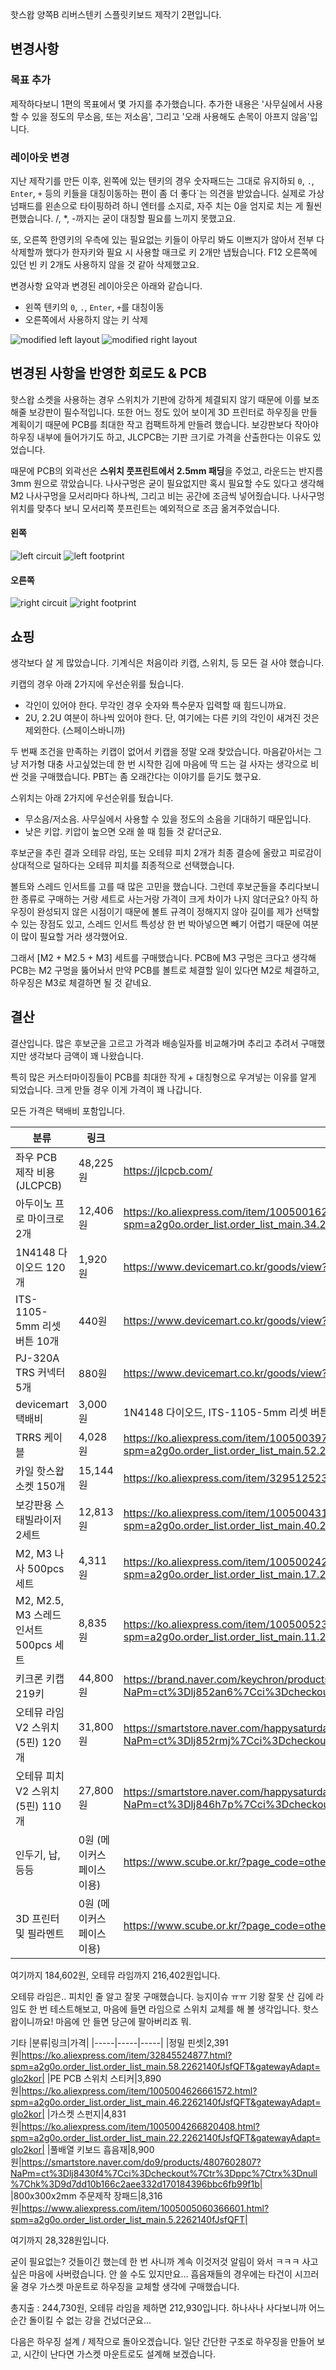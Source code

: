 핫스왑 양쪽B 리버스텐키 스플릿키보드 제작기 2편입니다.

## 변경사항
### 목표 추가
제작하다보니 1편의 목표에서 몇 가지를 추가했습니다. 추가한 내용은 '사무실에서 사용할 수 있을 정도의 무소음, 또는 저소음', 그리고 '오래 사용해도 손목이 아프지 않음'입니다.

### 레이아웃 변경
지난 제작기를 만든 이후, 왼쪽에 있는 텐키의 경우 숫자패드는 그대로 유지하되 `0`, `.`, `Enter`, `+` 등의 키들을 대칭이동하는 편이 좀 더 좋다`는 의견을 받았습니다. 실제로 가상 넘패드를 왼손으로 타이핑하려 하니 엔터를 소지로, 자주 치는 0을 엄지로 치는 게 훨씬 편했습니다. /, *, -까지는 굳이 대칭할 필요를 느끼지 못했고요.

또, 오른쪽 한영키의 우측에 있는 필요없는 키들이 아무리 봐도 이쁘지가 않아서 전부 다 삭제할까 했다가 한자키와 필요 시 사용할 매크로 키 2개만 냅뒀습니다. F12 오른쪽에 있던 빈 키 2개도 사용하지 않을 것 같아 삭제했고요.

변경사항 요약과 변경된 레이아웃은 아래와 같습니다.
 - 왼쪽 텐키의 `0`, `.`, `Enter`, `+`를 대칭이동
 - 오른쪽에서 사용하지 않는 키 삭제

![modified left layout](./layout-left-reversednumpad.png)
![modified right layout](./layout-right.png)

## 변경된 사항을 반영한 회로도 & PCB
핫스왑 소켓을 사용하는 경우 스위치가 기판에 강하게 체결되지 않기 때문에 이를 보조해줄 보강판이 필수적입니다. 또한 어느 정도 있어 보이게 3D 프린터로 하우징을 만들 계획이기 때문에 PCB를 최대한 작고 컴팩트하게 만들려 했습니다. 보강판보다 작아야 하우징 내부에 들어가기도 하고, JLCPCB는 기판 크기로 가격을 산출한다는 이유도 있었습니다.

때문에 PCB의 외곽선은 **스위치 풋프린트에서 2.5mm 패딩**을 주었고, 라운드는 반지름 3mm 원으로 깎았습니다. 나사구멍은 굳이 필요없지만 혹시 필요할 수도 있다고 생각해 M2 나사구멍을 모서리마다 하나씩, 그리고 비는 공간에 조금씩 넣어줬습니다. 나사구멍 위치를 맞추다 보니 모서리쪽 풋프린트는 예외적으로 조금 옮겨주었습니다.

#### 왼쪽
![left circuit](./left%20circuit.png)
![left footprint](./left%20footprint.png)

#### 오른쪽
![right circuit](./right%20circuit.png)
![right footprint](./right%20footprint.png)

## 쇼핑
생각보다 살 게 많았습니다. 기계식은 처음이라 키캡, 스위치, 등 모든 걸 사야 했습니다. 

키캡의 경우 아래 2가지에 우선순위를 뒀습니다.
 - 각인이 있어야 한다. 무각인 경우 숫자와 특수문자 입력할 때 힘드니까요.
 - 2U, 2.2U 여분이 하나씩 있어야 한다. 단, 여기에는 다른 키의 각인이 새겨진 것은 제외한다. (스페이스바니까)

두 번째 조건을 만족하는 키캡이 없어서 키캡을 정말 오래 찾았습니다. 마음같아서는 그냥 저가형 대충 사고싶었는데 한 번 시작한 김에 마음에 딱 드는 걸 사자는 생각으로 비싼 것을 구매했습니다. PBT는 좀 오래간다는 이야기를 듣기도 했구요.

스위치는 아래 2가지에 우선순위를 뒀습니다.

 - 무소음/저소음. 사무실에서 사용할 수 있을 정도의 소음을 기대하기 때문입니다.
 - 낮은 키압. 키압이 높으면 오래 쓸 때 힘들 것 같더군요.
 
후보군을 추린 결과 오테뮤 라임, 또는 오테뮤 피치 2개가 최종 결승에 올랐고 피로감이 상대적으로 덜하다는 오테뮤 피치를 최종적으로 선택했습니다.

볼트와 스레드 인서트를 고를 때 많은 고민을 했습니다. 그런데 후보군들을 추리다보니 한 종류로 구매하는 거랑 세트로 사는거랑 가격이 크게 차이가 나지 않더군요? 아직 하우징이 완성되지 않은 시점이기 때문에 볼트 규격이 정해지지 않아 길이를 제가 선택할 수 있는 장점도 있고, 스레드 인서트 특성상 한 번 박아넣으면 빼기 어렵기 때문에 여분이 많이 필요할 거라 생각했어요.

그래서 [M2 + M2.5 + M3] 세트를 구매했습니다. PCB에 M3 구멍은 크다고 생각해 PCB는 M2 구멍을 뚫어놔서 만약 PCB를 볼트로 체결할 일이 있다면 M2로 체결하고, 하우징은 M3로 체결하면 될 것 같네요.

## 결산
결산입니다. 많은 후보군을 고르고 가격과 배송일자를 비교해가며 추리고 추려서 구매했지만 생각보다 금액이 꽤 나왔습니다. 

특히 많은 커스터마이징들이 PCB를 최대한 작게 + 대칭형으로 우겨넣는 이유를 알게 되었습니다. 크게 만들 경우 이게 가격이 꽤 나갑니다.

모든 가격은 택배비 포함입니다.

|분류|링크|가격|
|-----|-----|-----|
|좌우 PCB 제작 비용 (JLCPCB)|48,225원|https://jlcpcb.com/|
|아두이노 프로 마이크로 2개|12,406원|https://ko.aliexpress.com/item/1005001622051348.html?spm=a2g0o.order_list.order_list_main.34.2262140fJsfQFT&gatewayAdapt=glo2kor|
|1N4148 다이오드 120개|1,920원|https://www.devicemart.co.kr/goods/view?no=25|
|ITS-1105-5mm 리셋 버튼 10개|440원|https://www.devicemart.co.kr/goods/view?no=34555|
|PJ-320A TRS 커넥터 5개|880원|https://www.devicemart.co.kr/goods/view?no=15049504|
|devicemart 택배비|3,000원|1N4148 다이오드, ITS-1105-5mm 리셋 버튼, PJ-320A TRS 커넥터|
|TRRS 케이블|4,028원|https://ko.aliexpress.com/item/1005003973270372.html?spm=a2g0o.order_list.order_list_main.52.2262140fJsfQFT&gatewayAdapt=glo2kor|
|카일 핫스왑 소켓 150개|15,144원|https://ko.aliexpress.com/item/32951252318.html?spm=a2g0o.order_list.order_list_main.27.2262140fJsfQFT&gatewayAdapt=glo2kor|
|보강판용 스태빌라이저 2세트|12,813원|https://ko.aliexpress.com/item/1005004318868472.html?spm=a2g0o.order_list.order_list_main.40.2262140fJsfQFT&gatewayAdapt=glo2kor|
|M2, M3 나사 500pcs 세트|4,311원|https://ko.aliexpress.com/item/1005002426046826.html?spm=a2g0o.order_list.order_list_main.17.2262140fJsfQFT&gatewayAdapt=glo2kor|
|M2, M2.5, M3 스레드 인서트 500pcs 세트|8,835원|https://ko.aliexpress.com/item/1005005231413136.html?spm=a2g0o.order_list.order_list_main.11.2262140fJsfQFT&gatewayAdapt=glo2kor|
|키크론 키캡 219키|44,800원|https://brand.naver.com/keychron/products/7674815629?NaPm=ct%3Dlj852an6%7Cci%3Dcheckout%7Ctr%3Dppc%7Ctrx%3Dnull%7Chk%3D116b91bffa69e14c1911d6f6c7ca069388388cfe|
|오테뮤 라임 V2 스위치 (5핀) 120개|31,800원|https://smartstore.naver.com/happysaturday/products/8431789340?NaPm=ct%3Dlj852rmj%7Cci%3Dcheckout%7Ctr%3Dppc%7Ctrx%3Dnull%7Chk%3D0ea2e35f943b3a6f0d0a54ff1a01c9ab92ff01d6|
|오테뮤 피치 V2 스위치 (5핀) 110개|27,800원|https://smartstore.naver.com/happysaturday/products/8362296391?NaPm=ct%3Dlj846h7p%7Cci%3Dcheckout%7Ctr%3Dppc%7Ctrx%3Dnull%7Chk%3Df93780b18bbdcdc4ff2002b4bf0e59c3de9d2c12|
|인두기, 납, 등등|0원 (메이커스페이스 이용)|https://www.scube.or.kr/?page_code=otherpage&code=map|
|3D 프린터 및 필라멘트|0원 (메이커스페이스 이용)|https://www.scube.or.kr/?page_code=otherpage&code=map|

여기까지 184,602원, 오테뮤 라임까지 216,402원입니다.

오테뮤 라임은.. 피치인 줄 알고 잘못 구매했습니다. 능지이슈 ㅠㅠ 기왕 잘못 산 김에 라임도 한 번 테스트해보고, 마음에 들면 라임으로 스위치 교체를 해 볼 생각입니다. 핫스왑이니까요! 마음에 안 들면 당근에 팔아버리죠 뭐.

기타
|분류|링크|가격|
|-----|-----|-----|
|정밀 핀셋|2,391원|https://ko.aliexpress.com/item/32845524877.html?spm=a2g0o.order_list.order_list_main.58.2262140fJsfQFT&gatewayAdapt=glo2kor|
|PE PCB 스위치 스티커|3,890원|https://ko.aliexpress.com/item/1005004626661572.html?spm=a2g0o.order_list.order_list_main.46.2262140fJsfQFT&gatewayAdapt=glo2kor|
|가스켓 스펀지|4,831원|https://ko.aliexpress.com/item/1005004266820408.html?spm=a2g0o.order_list.order_list_main.22.2262140fJsfQFT&gatewayAdapt=glo2kor|
|풀배열 키보드 흡음재|8,900원|https://smartstore.naver.com/do9/products/4807602807?NaPm=ct%3Dlj8430f4%7Cci%3Dcheckout%7Ctr%3Dppc%7Ctrx%3Dnull%7Chk%3D9d7dd10b166c2aee332d170184396bbc6fb99f1b|
|800x300x2mm 주문제작 장패드|8,316원|https://www.aliexpress.com/item/1005005060366601.html?spm=a2g0o.order_list.order_list_main.5.2262140fJsfQFT|

여기까지 28,328원입니다.

굳이 필요없는? 것들이긴 했는데 한 번 사니까 계속 이것저것 알림이 와서 ㅋㅋㅋ 사고 싶은 마음에 사버렸습니다. 안 쓸 수도 있지만요... 흡음재들의 경우에는 타건이 시끄러울 경우 가스켓 마운트로 하우징을 교체할 생각에 구매했습니다.

총지출 : 244,730원, 오테뮤 라임을 제하면 212,930입니다. 하나사나 사다보니까 어느 순간 돌이킬 수 없는 강을 건넜더군요...

다음은 하우징 설계 / 제작으로 돌아오겠습니다. 일단 간단한 구조로 하우징을 만들어 보고, 시간이 난다면 가스켓 마운트로도 설계해 보겠습니다.







